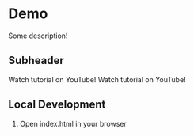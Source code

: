 # Demo

Some description!

## Subheader

Watch tutorial on YouTube!
Watch tutorial on YouTube!

## Local Development
1. Open index.html in your browser
